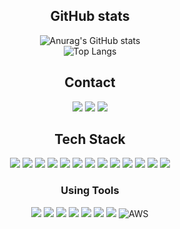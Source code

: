 <div align=center>

## GitHub stats
![Anurag's GitHub stats](https://github-readme-stats.vercel.app/api?username=CasinGit&show_icons=true&theme=material-palenight)\
![Top Langs](https://github-readme-stats.vercel.app/api/top-langs/?username=CasinGit&layout=compact)
<!-- https://github.com/anuraghazra/github-readme-stats -->

## Contact
<a href="https://blog.naver.com/kkig30"><img src="https://img.shields.io/badge/Blog-03C75A?style=flat&logo=Naver&logoColor=white"/></a>
<a href="mailto:kkig30@gmail.com"><img src="https://img.shields.io/badge/Gmail-EA4335?style=flat-square&logo=Gmail&logoColor=white&link=mailto:kkig30@naver.com"/></a>
<a href="https://www.twitch.tv/casin_"><img src="https://img.shields.io/badge/Twitch-9146FF?style=flat&logo=Twitch&logoColor=white"/></a>

## Tech Stack
<img src="https://img.shields.io/badge/.NET-512BD4?style=for-the-badge&logo=.NET&logoColor=white"/>
<img src="https://img.shields.io/badge/JavaScript-F7DF1E?style=for-the-badge&logo=JavaScript&logoColor=black"/>
<img src="https://img.shields.io/badge/TypeScript-3178C6?style=for-the-badge&logo=TypeScript&logoColor=white"/>
<img src="https://img.shields.io/badge/Node.js-339933?style=for-the-badge&logo=Node.js&logoColor=white"/>
<img src="https://img.shields.io/badge/Express.js-000000?style=for-the-badge&logo=Express&logoColor=white"/>
<img src="https://img.shields.io/badge/React-61DAFB?style=for-the-badge&logo=React&logoColor=black"/>
<img src="https://img.shields.io/badge/React Native-000000?style=for-the-badge&logo=React&logoColor=white"/>
<img src="https://img.shields.io/badge/Redux-764ABC?style=for-the-badge&logo=Redux&logoColor=white"/>
<img src="https://img.shields.io/badge/Axios-5A29E4?style=for-the-badge&logo=Axios&logoColor=white"/>
<img src="https://img.shields.io/badge/JWT-000000?style=for-the-badge&logo=JSON Web Tokens&logoColor=white"/>
<img src="https://img.shields.io/badge/MongoDB-47A248?style=for-the-badge&logo=MongoDB&logoColor=white"/>
<img src="https://img.shields.io/badge/HTML-E34F26?style=for-the-badge&logo=HTML5&logoColor=white"/>
<img src="https://img.shields.io/badge/CSS-1572B6?style=for-the-badge&logo=CSS3&logoColor=white"/>

### Using Tools
<img src="https://img.shields.io/badge/Visual Studio Code-007ACC?style=flat&logo=Visual Studio Code&logoColor=white"/>
<img src="https://img.shields.io/badge/Visual Studio-5C2D91?style=flat&logo=Visual Studio&logoColor=white"/>
<img src="https://img.shields.io/badge/Android Studio-3DDC84?style=flat&logo=Android Studio&logoColor=white"/>
<img src="https://img.shields.io/badge/GitHub-181717?style=flat&logo=GitHub&logoColor=white"/>
<img src="https://img.shields.io/badge/Git-F05032?style=flat&logo=Git&logoColor=white">
<img src="https://img.shields.io/badge/Firebase-FFCA28?style=flat&logo=Firebase&logoColor=black"/>
<img src="https://img.shields.io/badge/Amazon AWS-232F3E?style=flat&logo=Amazon AWS&logoColor=f89400"/>
<img alt="AWS" src="https://img.shields.io/badge/Amazon AWS-f7f7f7?style=flat&logo=Amazon AWS&logoColor=f89400">

</div>
